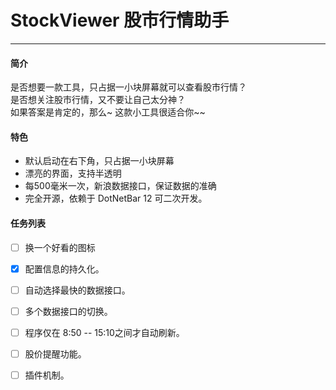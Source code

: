 # StockViewer 股市行情助手
***

#### 简介
 是否想要一款工具，只占据一小块屏幕就可以查看股市行情？  
 是否想关注股市行情，又不要让自己太分神？  
 如果答案是肯定的，那么~ 这款小工具很适合你~~

#### 特色
 * 默认启动在右下角，只占据一小块屏幕
 * 漂亮的界面，支持半透明
 * 每500毫米一次，新浪数据接口，保证数据的准确
 * 完全开源，依赖于 DotNetBar 12 可二次开发。

#### 任务列表
- [ ] 换一个好看的图标
- [x] 配置信息的持久化。
- [ ] 自动选择最快的数据接口。
- [ ] 多个数据接口的切换。
- [ ] 程序仅在 8:50 -- 15:10之间才自动刷新。
- [ ] 股价提醒功能。
- [ ] 插件机制。

